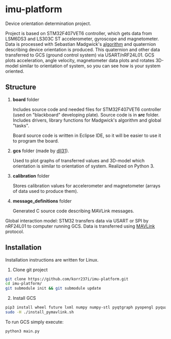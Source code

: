 # imu-platform
Device orientation determination project.

Project is based on STM32F407VET6 controller, which gets data from LSM6DS3 and LS303C ST accelerometer, gyroscope and magnetometer. Data is processed with Sebastian Madgwick's [algorithm](http://x-io.co.uk/res/doc/madgwick_internal_report.pdf) and quaternion describing device orientation is produced. This quaternion and other data transferred to GCS (ground control system) via USART/nRF24L01. GCS plots acceleration, angle velocity, magnetometer data plots and rotates 3D-model similar to orientation of system, so you can see how is your system oriented.

## Structure
1. **board** folder

   Includes source code and needed files for STM32F407VET6 controller (used on "blackboard" developing plate).
   Source code is in **_src_** folder. Includes drivers, library functions for Madgwick's algorithm and global "tasks".
   
   Board source code is written in Eclipse IDE, so it will be easier to use it to program the board.
   
2. **gcs** folder (made by [dll31](https://github.com/dll31)).

   Used to plot graphs of transferred values and 3D-model which orientation is similar to orientation of system. Realized on Python 3.

3. **calibration** folder

   Stores calibration values for accelerometer and magnetometer (arrays of data used to produce them).

4. **message_definitions** folder

   Generated C source code describing MAVLink messages.

Global interaction model: STM32 transfers data via USART or SPI by nRF24L01 to computer running GCS. Data is transferred using [MAVLink](https://mavlink.io/en/) protocol.

## Installation

Installation instructions are written for Linux.

1. Clone git project

```bash
git clone https://github.com/korr237i/imu-platform.git
cd imu-platform/
git submodule init && git submodule update
```

2. Install GCS

```bash
pip3 install wheel future lxml numpy numpy-stl pyqtgraph pyopengl pyquaternion
sudo -H ./install_pymavlink.sh
```

 To run GCS simply execute:

```bash
python3 main.py
```

